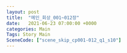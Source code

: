 ```yaml
---
layout: post
title:  "메인_회상_001~012장"
date:   2021-06-23 07:00:00 +0000
categories: Main
Tags: Story Main
SceneCode: ["scene_skip_cp001-012_q1_s10"]
---
```

